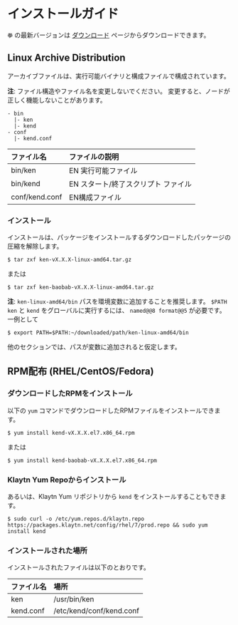 # インストールガイド <a id="installation-guide"></a>

`拳` の最新バージョンは [ダウンロード](download.md) ページからダウンロードできます。

## Linux Archive Distribution <a id="linux-archive-distribution"></a>

アーカイブファイルは、実行可能バイナリと構成ファイルで構成されています。

**注**: ファイル構造やファイル名を変更しないでください。 変更すると、ノードが正しく機能しないことがあります。

```text
- bin
  |- ken
  |- kend
- conf
  |- kend.conf
```

| ファイル名          | ファイルの説明              |
|:-------------- |:-------------------- |
| bin/ken        | EN 実行可能ファイル          |
| bin/kend       | EN スタート/終了スクリプト ファイル |
| conf/kend.conf | EN構成ファイル             |

### インストール <a id="installation"></a>

インストールは、パッケージをインストールするダウンロードしたパッケージの圧縮を解除します。

```text
$ tar zxf ken-vX.X.X-linux-amd64.tar.gz
```

または

```text
$ tar zxf ken-baobab-vX.X.X-linux-amd64.tar.gz
```

**注**: `ken-linux-amd64/bin` パスを環境変数に追加することを推奨します。 `$PATH` `ken` と `kend` をグローバルに実行するには、 ` named@@8 format@@5 ` が必要です。 一例として

```text
$ export PATH=$PATH:~/downloaded/path/ken-linux-amd64/bin
```

他のセクションでは、パスが変数に追加されると仮定します。

## RPM配布 \(RHEL/CentOS/Fedora\) <a id="rpm-rhel-centos-fedora"></a>

### ダウンロードしたRPMをインストール <a id="install-downloaded-rpm"></a>

以下の `yum` コマンドでダウンロードしたRPMファイルをインストールできます。

```text
$ yum install kend-vX.X.X.el7.x86_64.rpm
```

または

```text
$ yum install kend-baobab-vX.X.X.el7.x86_64.rpm
```

### Klaytn Yum Repoからインストール <a id="install-from-klaytn-yum-repo"></a>

あるいは、Klaytn Yum リポジトリから `kend` をインストールすることもできます。

```text
$ sudo curl -o /etc/yum.repos.d/klaytn.repo https://packages.klaytn.net/config/rhel/7/prod.repo && sudo yum install kend
```

### インストールされた場所 <a id="installed-location"></a>

インストールされたファイルは以下のとおりです。

| ファイル名     | 場所                       |
|:--------- |:------------------------ |
| ken       | /usr/bin/ken             |
| kend.conf | /etc/kend/conf/kend.conf |



